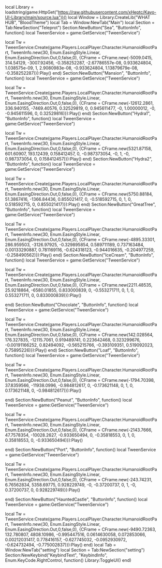 local Library = loadstring(game:HttpGet("https://raw.githubusercontent.com/xHeptc/Kavo-UI-Library/main/source.lua"))()
local Window = Library.CreateLib("WHAT HUB", "BloodTheme")
local Tab = Window:NewTab("Main")
local Section = Tab:NewSection("Teleprot")
Section:NewButton("Sea", "ButtonInfo", function()
    local TweenService = game:GetService("TweenService")

local Tw = TweenService:Create(game.Players.LocalPlayer.Character.HumanoidRootPart, TweenInfo.new(30, Enum.EasingStyle.Linear, Enum.EasingDirection.Out,0,false,0),
{CFrame = CFrame.new(-5009.0415, 314.54129, -3007.92456, -0.358252287, -2.67786557e-08, 0.933624804, 1.038575e-09, 1, 2.9080983e-08, -0.933624804, 1.13879679e-08, -0.358252287)}):Play()
end)
Section:NewButton("Mansion", "ButtonInfo", function()
    local TweenService = game:GetService("TweenService")

local Tw = TweenService:Create(game.Players.LocalPlayer.Character.HumanoidRootPart, TweenInfo.new(30, Enum.EasingStyle.Linear, Enum.EasingDirection.Out,0,false,0),
{CFrame = CFrame.new(-12612.2861, 336.940155, -7469.40576, 0.32529819, 0, 0.945611477, -0, 1.00000012, -0, -0.945611596, 0, 0.32529816)}):Play()
end)
Section:NewButton("Hydra1", "ButtonInfo", function()
    local TweenService = game:GetService("TweenService")

local Tw = TweenService:Create(game.Players.LocalPlayer.Character.HumanoidRootPart, TweenInfo.new(30, Enum.EasingStyle.Linear, Enum.EasingDirection.Out,0,false,0),
{CFrame = CFrame.new(5321.87158, 601.60907, 193.12439, 0.158412457, 0, -0.987373054, -0, 1, -0, 0.987373054, 0, 0.158412457)}):Play()
end)
Section:NewButton("Hydra2", "ButtonInfo", function()
    local TweenService = game:GetService("TweenService")

local Tw = TweenService:Create(game.Players.LocalPlayer.Character.HumanoidRootPart, TweenInfo.new(30, Enum.EasingStyle.Linear, Enum.EasingDirection.Out,0,false,0),
{CFrame = CFrame.new(5750.88184, 51.3867416, -1366.84436, 0.855021417, 0, -0.518592715, 0, 1, 0, 0.518592715, 0, 0.855021417)}):Play()
end)
Section:NewButton("GreatTree", "ButtonInfo", function()
    local TweenService = game:GetService("TweenService")

local Tw = TweenService:Create(game.Players.LocalPlayer.Character.HumanoidRootPart, TweenInfo.new(30, Enum.EasingStyle.Linear, Enum.EasingDirection.Out,0,false,0),
{CFrame = CFrame.new(-4895.33301, 286.959503, -3126.97925, -0.329895854, 0.589711189, 0.737163484, 0.00133290887, 0.781169116, -0.624318123, -0.944016635, -0.204977259, -0.258490562)}):Play()
end)
Section:NewButton("IceCream", "ButtonInfo", function()
    local TweenService = game:GetService("TweenService")

local Tw = TweenService:Create(game.Players.LocalPlayer.Character.HumanoidRootPart, TweenInfo.new(30, Enum.EasingStyle.Linear, Enum.EasingDirection.Out,0,false,0),
{CFrame = CFrame.new(2211.48535, 25.9218864, -6580.01855, 0.833000839, 0, -0.553271711, 0, 1, 0, 0.553271711, 0, 0.833000839)}):Play()

end)
Section:NewButton("Chocolate", "ButtonInfo", function()
    local TweenService = game:GetService("TweenService")

local Tw = TweenService:Create(game.Players.LocalPlayer.Character.HumanoidRootPart, TweenInfo.new(30, Enum.EasingStyle.Linear, Enum.EasingDirection.Out,0,false,0),
{CFrame = CFrame.new(142.028564, 176.327835, -12115.7061, 0.919489741, 0.223642468, 0.323299676, -0.00191166252, 0.82494092, -0.565215766, -0.393109351, 0.519092023, 0.75895226)}):Play()
end)
Section:NewButton("Loaf", "ButtonInfo", function()
    local TweenService = game:GetService("TweenService")

local Tw = TweenService:Create(game.Players.LocalPlayer.Character.HumanoidRootPart, TweenInfo.new(30, Enum.EasingStyle.Linear, Enum.EasingDirection.Out,0,false,0),
{CFrame = CFrame.new(-1794.70398, 37.8359566, -11938.0996, -0.984812617, 0, -0.173621148, 0, 1, 0, 0.173621148, 0, -0.984812617)}):Play()

end)
Section:NewButton("Peanut", "ButtonInfo", function()
    local TweenService = game:GetService("TweenService")

local Tw = TweenService:Create(game.Players.LocalPlayer.Character.HumanoidRootPart, TweenInfo.new(30, Enum.EasingStyle.Linear, Enum.EasingDirection.Out,0,false,0),
{CFrame = CFrame.new(-2143.7666, 47.7578354, -10028.2627, -0.933650494, 0, -0.35818553, 0, 1, 0, 0.35818553, 0, -0.933650494)}):Play()

end)
Section:NewButton("Port", "ButtonInfo", function()
    local TweenService = game:GetService("TweenService")

local Tw = TweenService:Create(game.Players.LocalPlayer.Character.HumanoidRootPart, TweenInfo.new(30, Enum.EasingStyle.Linear, Enum.EasingDirection.Out,0,false,0),
{CFrame = CFrame.new(-243.74231, 6.76562834, 5358.69775, 0.928229749, -0, -0.37200737, 0, 1, -0, 0.37200737, 0, 0.928229749)}):Play()

end)
Section:NewButton("HauntedCastle", "ButtonInfo", function()
    local TweenService = game:GetService("TweenService")

local Tw = TweenService:Create(game.Players.LocalPlayer.Character.HumanoidRootPart, TweenInfo.new(30, Enum.EasingStyle.Linear, Enum.EasingDirection.Out,0,false,0),
{CFrame = CFrame.new(-9490.72363, 132.780807, 4808.10986, -0.995447516, 0.0614630058, 0.072853066, 0.00212031417, 0.778416157, -0.627745032, -0.0952930972, -0.624732494, -0.775002837)}):Play()
end)
local Tab = Window:NewTab("setting")
local Section = Tab:NewSection("setting")
Section:NewKeybind("KeybindText", "KeybindInfo", Enum.KeyCode.RightControl, function()
	Library:ToggleUI()
end)
